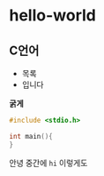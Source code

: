 # hello-world

## C언어

- 목록
- 입니다

**굵게**

``` C
#include <stdio.h>

int main(){
}
```

안녕 중간에 `hi` 이렇게도
